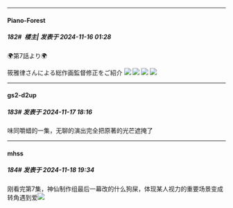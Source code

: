 ﻿
*****

####  Piano-Forest  
##### 182#         楼主| 发表于 2024-11-16 01:28

🌍️第7話より🌍️

筱雅律さんによる総作画監督修正をご紹介
<img src="https://p.sda1.dev/20/321023b8970adfdbc53e1938ca1fddb8/20241116_012628.jpg" referrerpolicy="no-referrer">
<img src="https://p.sda1.dev/20/695abe153dd241a98f4b85d1ed8359ac/20241116_012629.jpg" referrerpolicy="no-referrer">
<img src="https://p.sda1.dev/20/60b4e79f2ad57c47ce01a401545e930a/20241116_012630.jpg" referrerpolicy="no-referrer">
<img src="https://p.sda1.dev/20/a1786c30cf2d1ca1e443bf38c343768f/20241116_012631.jpg" referrerpolicy="no-referrer">


*****

####  gs2-d2up  
##### 183#       发表于 2024-11-17 18:16

味同嚼蜡的一集，无聊的演出完全把原著的光芒遮掩了


*****

####  mhss  
##### 184#       发表于 2024-11-18 19:34

刚看完第7集，神仙制作组最后一幕改的什么狗屎，体现某人视力的重要场景变成转角遇到爱<img src="https://static.saraba1st.com/image/smiley/face2017/004.gif" referrerpolicy="no-referrer">

